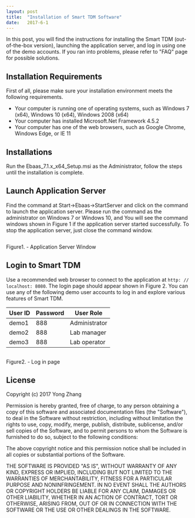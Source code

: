 ```yaml
---
layout: post
title:  "Installation of Smart TDM Software"
date:   2017-6-1
---
```


<p class="intro"><span class="dropcap">I</span>n this post, you will find the instructions for installing the Smart TDM (out-of-the-box version), launching the application server, and log in using one of the demo accounts. If you ran into problems, please refer to "FAQ" page for possible solutions.</p>

## Installation Requirements

First of all, please make sure your installation environment meets the following requirements.

* Your computer is running one of operating systems, such as Windows 7 (x64), Windows 10 (x64), Windows 2008 (x64)
* Your computer has installed Microsoft.Net Framework 4.5.2
* Your computer has one of the web browsers, such as Google Chrome,  Windows Edge, or IE 11

## Installations

Run the Ebaas_7.1.x_x64_Setup.msi as the Administrator, follow the steps until the installation is complete.

## Launch Application Server

Find the command at Start->Ebaas->StartServer and click on the command to launch the application server. Please run the command as the administrator on Windows 7 or Windows 10, and You will see the command windows shown in Figure 1 if the application server started successfully. To stop the application server, just close the command window.

<img src="{{'/assets/img/2017-06-01-Fig1.png' | prepend: site.baseurl }}" alt="">

Figure1. - Application Server Window

## Login to Smart TDM

Use a recommended web browser to connect to the application at <code>http: // localhost: 8080</code>.  The login page should appear shown in Figure 2.  You can use any of the following demo user accounts to log in and explore various features of Smart TDM.

| User ID | Password | User Role |
|-------|--------|---------|
| demo1 | 888 | Administrator |
| demo2 | 888 | Lab manager |
| demo3 | 888 | Lab operator |

<img src="{{'/assets/img/2017-06-01-Fig2.png' | prepend: site.baseurl }}" alt="">

Figure2. - Log in page

## License

Copyright (c) 2017 Yong Zhang

Permission is hereby granted, free of charge, to any person
obtaining a copy of this software and associated documentation
files (the "Software"), to deal in the Software without
restriction, including without limitation the rights to use,
copy, modify, merge, publish, distribute, sublicense, and/or sell
copies of the Software, and to permit persons to whom the
Software is furnished to do so, subject to the following
conditions:

The above copyright notice and this permission notice shall be
included in all copies or substantial portions of the Software.

THE SOFTWARE IS PROVIDED "AS IS", WITHOUT WARRANTY OF ANY KIND,
EXPRESS OR IMPLIED, INCLUDING BUT NOT LIMITED TO THE WARRANTIES
OF MERCHANTABILITY, FITNESS FOR A PARTICULAR PURPOSE AND
NONINFRINGEMENT. IN NO EVENT SHALL THE AUTHORS OR COPYRIGHT
HOLDERS BE LIABLE FOR ANY CLAIM, DAMAGES OR OTHER LIABILITY,
WHETHER IN AN ACTION OF CONTRACT, TORT OR OTHERWISE, ARISING
FROM, OUT OF OR IN CONNECTION WITH THE SOFTWARE OR THE USE OR
OTHER DEALINGS IN THE SOFTWARE.
